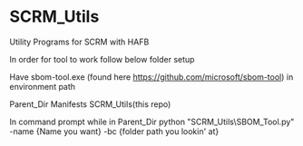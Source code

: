 # SCRM_Utils
Utility Programs for SCRM with HAFB


In order for tool to work follow below folder setup




Have sbom-tool.exe (found here https://github.com/microsoft/sbom-tool) in environment path

Parent_Dir
    Manifests
    SCRM_Utils(this repo)



In command prompt while in Parent_Dir
python "SCRM_Utils\SBOM_Tool.py" -name {Name you want} -bc {folder path you lookin' at}

